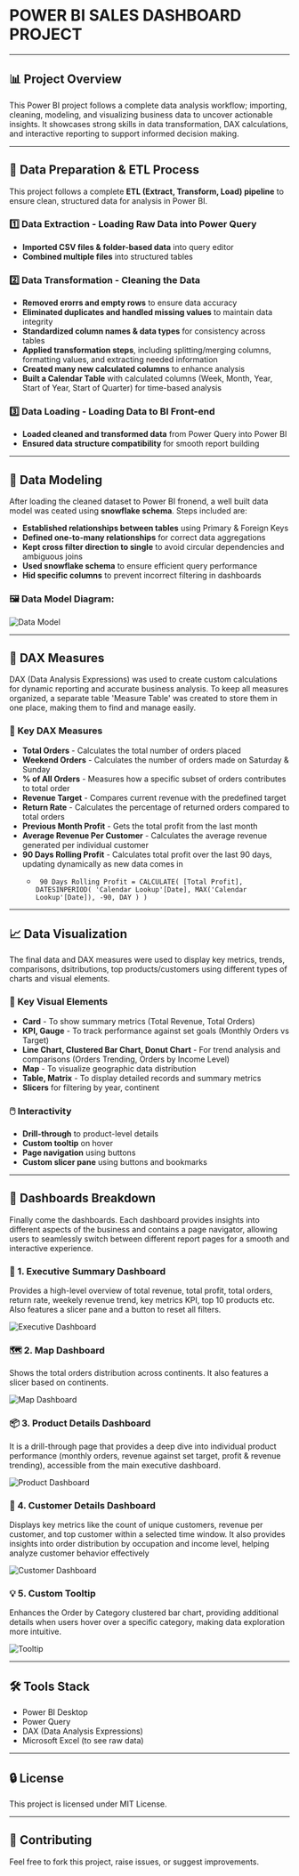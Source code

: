 # POWER BI SALES DASHBOARD PROJECT

---

## 📊 Project Overview
This Power BI project follows a complete data analysis workflow; importing, cleaning, modeling, and visualizing business data to uncover actionable insights. It showcases strong skills in data transformation, DAX calculations, and interactive reporting to support informed decision making.

---

## 🔄 Data Preparation & ETL Process
This project follows a complete **ETL (Extract, Transform, Load) pipeline** to ensure clean, structured data for analysis in Power BI.

### 1️⃣ Data Extraction - Loading Raw Data into Power Query
- **Imported CSV files & folder-based data** into query editor
- **Combined multiple files** into structured tables

### 2️⃣ Data Transformation - Cleaning the Data
- **Removed erorrs and empty rows** to ensure data accuracy
- **Eliminated duplicates and handled missing values** to maintain data integrity
- **Standardized column names & data types** for consistency across tables
- **Applied transformation steps**, including splitting/merging columns, formatting values, and extracting needed information
- **Created many new calculated columns** to enhance analysis
-  **Built a Calendar Table** with calculated columns (Week, Month, Year, Start of Year, Start of Quarter) for time-based analysis

### 3️⃣ Data Loading - Loading Data to BI Front-end
- **Loaded cleaned and transformed data** from Power Query into Power BI
- **Ensured data structure compatibility** for smooth report building

---

## 🧩 Data Modeling
After loading the cleaned dataset to Power BI fronend, a well built data model was ceated using **snowflake schema**. Steps included are:

- **Established relationships between tables** using Primary & Foreign Keys
- **Defined one-to-many relationships** for correct data aggregations
- **Kept cross filter direction to single** to avoid circular dependencies and ambiguous joins
- **Used snowflake schema** to ensure efficient query performance
- **Hid specific columns** to prevent incorrect filtering in dashboards

### 🖼️ Data Model Diagram:
![Data Model](screenshots/data-model.png)

---

## 🧠 DAX Measures
DAX (Data Analysis Expressions) was used to create custom calculations for dynamic reporting and accurate business analysis. To keep all measures organized, a separate table  'Measure Table' was created to store them in one place, making them to find and manage easily.

### 🔢 Key DAX Measures
- **Total Orders** - Calculates the total number of orders placed
- **Weekend Orders** - Calculates the number of orders made on Saturday & Sunday
- **% of All Orders** - Measures how a specific subset of orders contributes to total order
- **Revenue Target** - Compares current revenue with the predefined target
- **Return Rate** - Calculates the percentage of returned orders compared to total orders
- **Previous Month Profit** - Gets the total profit from the last month
- **Average Revenue Per Customer** - Calculates the average revenue generated per individual customer
- **90 Days Rolling Profit** - Calculates total profit over the last 90 days, updating dynamically as new data comes in
  - <pre><code> 90 Days Rolling Profit = CALCULATE( [Total Profit], DATESINPERIOD( 'Calendar Lookup'[Date], MAX('Calendar Lookup'[Date]), -90, DAY ) ) </code></pre>
  
---

## 📈 Data Visualization
The final data and DAX measures were used to display key metrics, trends, comparisons, dsitributions, top products/customers using different types of charts and visual elements.

### 🎨 Key Visual Elements
- **Card** - To show summary metrics (Total Revenue, Total Orders)
- **KPI, Gauge** - To track performance against set goals (Monthly Orders vs Target)
- **Line Chart, Clustered Bar Chart, Donut Chart** - For trend analysis and comparisons (Orders Trending, Orders by Income Level)
- **Map** - To visualize geographic data distribution
- **Table, Matrix** - To display detailed records and summary metrics
- **Slicers** for filtering by year, continent

### 🖱️ Interactivity
- **Drill-through** to product-level details
- **Custom tooltip** on hover
- **Page navigation** using buttons
- **Custom slicer pane** using buttons and bookmarks

---

## 🧾 Dashboards Breakdown
Finally come the dashboards. Each dashboard provides insights into different aspects of the business and contains a page navigator, allowing users to seamlessly switch between different report pages for a smooth and interactive experience.

### 📌 1. Executive Summary Dashboard
Provides a high-level overview of total revenue, total profit, total orders, return rate, weekely revenue trend, key metrics KPI, top 10 products etc. Also features a slicer pane and a button to reset all filters.

![Executive Dashboard](screenshots/01-exec-dashboard.jpg)

### 🗺️ 2. Map Dashboard
Shows the total orders distribution across continents. It also features a slicer based on continents.

![Map Dashboard](screenshots/02-map-dashboard.jpg)

### 📦 3. Product Details Dashboard
It is a drill-through page that provides a deep dive into individual product performance (monthly orders, revenue against set target, profit & revenue trending), accessible from the main executive dashboard.

![Product Dashboard](screenshots/03-product-details-dashboard.jpg)

### 👤 4. Customer Details Dashboard
Displays key metrics like the count of unique customers, revenue per customer, and top customer within a selected time window. It also provides insights into order distribution by occupation and income level, helping analyze customer behavior effectively

![Customer Dashboard](screenshots/04-customer-details-dashboard.jpg)

### 💡 5. Custom Tooltip
Enhances the Order by Category clustered bar chart, providing additional details when users hover over a specific category, making data exploration more intuitive.

![Tooltip](screenshots/05-custom-tooltip.jpg)

---

## 🛠️ Tools Stack
- Power BI Desktop
- Power Query
- DAX (Data Analysis Expressions)
- Microsoft Excel (to see raw data)

---

## 🔒 License
This project is licensed under MIT License.

---

## 🤝 Contributing
Feel free to fork this project, raise issues, or suggest improvements.
